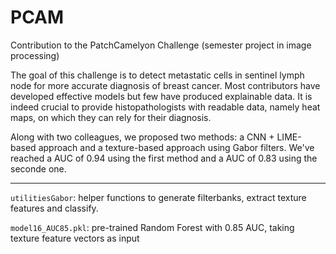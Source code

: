 # PCAM
Contribution to the PatchCamelyon Challenge (semester project in image processing)

The goal of this challenge is to detect metastatic cells in sentinel lymph  node for more accurate diagnosis of breast cancer.
Most contributors have developed effective models but few have produced explainable data. It is indeed crucial to provide histopathologists with readable data, namely heat maps, on which they can rely for their diagnosis.

Along with two colleagues, we proposed two methods: a CNN + LIME-based approach and a texture-based approach using Gabor filters.
We've reached a AUC of 0.94 using the first method and a AUC of 0.83 using the seconde one. 

-----------------------------------------------------------------------------------------------------------------------------------------------------------------------------

`utilitiesGabor`: helper functions to generate filterbanks, extract texture features and classify.

`model16_AUC85.pkl`: pre-trained Random Forest with 0.85 AUC, taking texture feature vectors as input 
